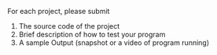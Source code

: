 For each project, please submit
1. The source code of the project
2. Brief description of how to test your program
3. A sample Output (snapshot or a video of program running)